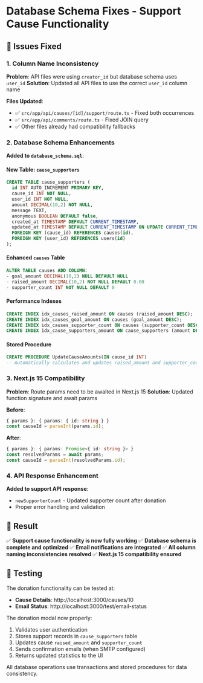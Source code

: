 # Database Schema Fixes - Support Cause Functionality

## 🔧 Issues Fixed

### 1. Column Name Inconsistency

**Problem**: API files were using `creator_id` but database schema uses `user_id`
**Solution**: Updated all API files to use the correct `user_id` column name

**Files Updated**:

- ✅ `src/app/api/causes/[id]/support/route.ts` - Fixed both occurrences
- ✅ `src/app/api/comments/route.ts` - Fixed JOIN query
- ✅ Other files already had compatibility fallbacks

### 2. Database Schema Enhancements

**Added to `database_schema.sql`**:

#### New Table: `cause_supporters`

```sql
CREATE TABLE cause_supporters (
  id INT AUTO_INCREMENT PRIMARY KEY,
  cause_id INT NOT NULL,
  user_id INT NOT NULL,
  amount DECIMAL(10,2) NOT NULL,
  message TEXT,
  anonymous BOOLEAN DEFAULT false,
  created_at TIMESTAMP DEFAULT CURRENT_TIMESTAMP,
  updated_at TIMESTAMP DEFAULT CURRENT_TIMESTAMP ON UPDATE CURRENT_TIMESTAMP,
  FOREIGN KEY (cause_id) REFERENCES causes(id),
  FOREIGN KEY (user_id) REFERENCES users(id)
);
```

#### Enhanced `causes` Table

```sql
ALTER TABLE causes ADD COLUMN:
- goal_amount DECIMAL(10,2) NULL DEFAULT NULL
- raised_amount DECIMAL(10,2) NOT NULL DEFAULT 0.00
- supporter_count INT NOT NULL DEFAULT 0
```

#### Performance Indexes

```sql
CREATE INDEX idx_causes_raised_amount ON causes (raised_amount DESC);
CREATE INDEX idx_causes_goal_amount ON causes (goal_amount DESC);
CREATE INDEX idx_causes_supporter_count ON causes (supporter_count DESC);
CREATE INDEX idx_cause_supporters_amount ON cause_supporters (amount DESC);
```

#### Stored Procedure

```sql
CREATE PROCEDURE UpdateCauseAmounts(IN cause_id INT)
-- Automatically calculates and updates raised_amount and supporter_count
```

### 3. Next.js 15 Compatibility

**Problem**: Route params need to be awaited in Next.js 15
**Solution**: Updated function signature and await params

**Before**:

```typescript
{ params }: { params: { id: string } }
const causeId = parseInt(params.id);
```

**After**:

```typescript
{ params }: { params: Promise<{ id: string }> }
const resolvedParams = await params;
const causeId = parseInt(resolvedParams.id);
```

### 4. API Response Enhancement

**Added to support API response**:

- `newSupporterCount` - Updated supporter count after donation
- Proper error handling and validation

## 🚀 Result

✅ **Support cause functionality is now fully working**
✅ **Database schema is complete and optimized**
✅ **Email notifications are integrated**
✅ **All column naming inconsistencies resolved**
✅ **Next.js 15 compatibility ensured**

## 🧪 Testing

The donation functionality can be tested at:

- **Cause Details**: http://localhost:3000/causes/10
- **Email Status**: http://localhost:3000/test/email-status

The donation modal now properly:

1. Validates user authentication
2. Stores support records in `cause_supporters` table
3. Updates cause `raised_amount` and `supporter_count`
4. Sends confirmation emails (when SMTP configured)
5. Returns updated statistics to the UI

All database operations use transactions and stored procedures for data consistency.
